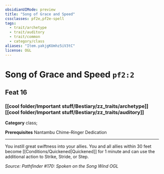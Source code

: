 ```yaml
---
obsidianUIMode: preview
title: "Song of Grace and Speed"
cssclasses: pf2e,pf2e-spell
tags:
  - trait/archetype
  - trait/auditory
  - trait/common
  - category/class
aliases: "Item.yakjgKUmhz5iV3tC"
license: OGL
---
```

# Song of Grace and Speed `pf2:2`
## Feat 16
### [[cool folder/Important stuff/Bestiary/zz_traits/archetype]][[cool folder/Important stuff/Bestiary/zz_traits/auditory]]

**Category** class; 



**Prerequisites** Nantambu Chime-Ringer Dedication
* * *
You instill great swiftness into your allies. You and all allies within 30 feet become [[Conditions/Quickened|Quickened]] for 1 minute and can use the additional action to Strike, Stride, or Step.

*Source: Pathfinder #170: Spoken on the Song Wind*
*OGL*